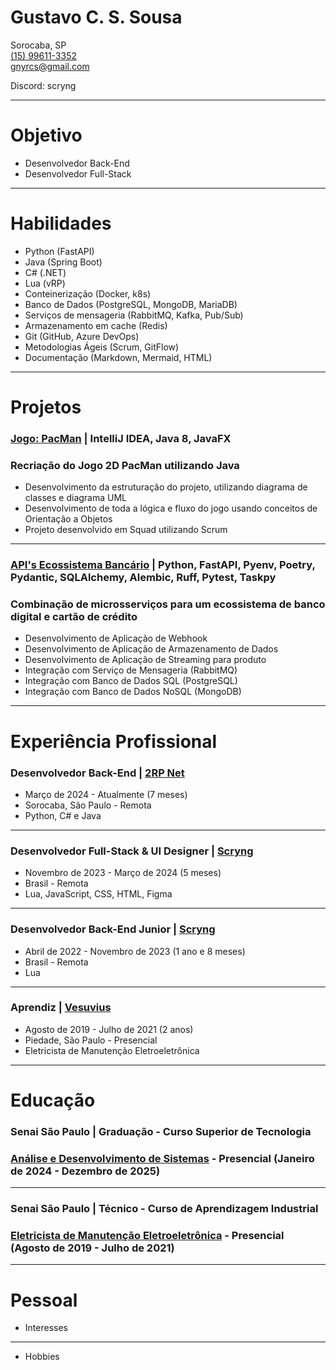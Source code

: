 # Gustavo C. S. Sousa  
Sorocaba, SP  
[(15) 99611-3352](https://wa.me/+5515996113352)  
gnyrcs@gmail.com  
 
Discord: scryng

---

# Objetivo  

- Desenvolvedor Back-End  
- Desenvolvedor Full-Stack  

---

# Habilidades  

- Python (FastAPI)  
- Java (Spring Boot)  
- C# (.NET)  
- Lua (vRP)  
- Conteinerização (Docker, k8s)  
- Banco de Dados (PostgreSQL, MongoDB, MariaDB)  
- Serviços de mensageria (RabbitMQ, Kafka, Pub/Sub)  
- Armazenamento em cache (Redis)  
- Git (GitHub, Azure DevOps)  
- Metodologias Ágeis (Scrum, GitFlow)  
- Documentação (Markdown, Mermaid, HTML)  

---

# Projetos  

### [Jogo: PacMan](https://github.com/scryng/pacman) | IntelliJ IDEA, Java 8, JavaFX  
### Recriação do Jogo 2D PacMan utilizando Java  
- Desenvolvimento da estruturação do projeto, utilizando diagrama de classes e diagrama UML  
- Desenvolvimento de toda a lógica e fluxo do jogo usando conceitos de Orientação a Objetos  
- Projeto desenvolvido em Squad utilizando Scrum  

---

### [API's Ecossistema Bancário](https://github.com/scryng/apis-banking-ecosystem) | Python, FastAPI, Pyenv, Poetry, Pydantic, SQLAlchemy, Alembic, Ruff, Pytest, Taskpy  
### Combinação de microsserviços para um ecossistema de banco digital e cartão de crédito  
- Desenvolvimento de Aplicação de Webhook  
- Desenvolvimento de Aplicação de Armazenamento de Dados  
- Desenvolvimento de Aplicação de Streaming para produto  
- Integração com Serviço de Mensageria (RabbitMQ)  
- Integração com Banco de Dados SQL (PostgreSQL)  
- Integração com Banco de Dados NoSQL (MongoDB)  

---

# Experiência Profissional  

### **Desenvolvedor Back-End** | [2RP Net](https://www.2rpnet.com.br)  
- Março de 2024 - Atualmente (7 meses)  
- Sorocaba, São Paulo - Remota  
- Python, C# e Java  

---

### **Desenvolvedor Full-Stack & UI Designer** | [Scryng](https://github.com/scryng)  
- Novembro de 2023 - Março de 2024 (5 meses)  
- Brasil - Remota  
- Lua, JavaScript, CSS, HTML, Figma  

---

### **Desenvolvedor Back-End Junior** | [Scryng](https://github.com/scryng) 
- Abril de 2022 - Novembro de 2023 (1 ano e 8 meses)  
- Brasil - Remota  
- Lua  

---

### **Aprendiz** | [Vesuvius](https://www.vesuvius.com/en/index.html)  
- Agosto de 2019 - Julho de 2021 (2 anos)  
- Piedade, São Paulo - Presencial  
- Eletricista de Manutenção Eletroeletrônica  

---

# Educação  

### **Senai São Paulo** | Graduação - Curso Superior de Tecnologia  
### [Análise e Desenvolvimento de Sistemas](https://faculdades.sp.senai.br/curso/102901/tecnologo-em-analise-e-desenvolvimento-de-sistemas) - Presencial (Janeiro de 2024 - Dezembro de 2025)  

---

### **Senai São Paulo** | Técnico - Curso de Aprendizagem Industrial  
### [Eletricista de Manutenção Eletroeletrônica](https://sp.senai.br/unidade/sorocaba/) - Presencial (Agosto de 2019 - Julho de 2021)  

---

# Pessoal

- Interesses

---

- Hobbies